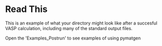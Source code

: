 # Read This 

This is an example of what your directory might look like after a succesful VASP calculation, including many of the standard output files.

Open the 'Examples_Postrun' to see examples of using pymatgen
